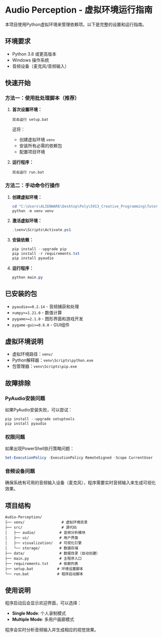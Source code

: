 # Audio Perception - 虚拟环境运行指南

本项目使用Python虚拟环境来管理依赖项。以下是完整的设置和运行指南。

## 环境要求
- Python 3.8 或更高版本
- Windows 操作系统
- 音频设备（麦克风/音频输入）

## 快速开始

### 方法一：使用批处理脚本（推荐）

1. **首次设置环境：**
   ```batch
   双击运行 setup.bat
   ```
   这将：
   - 创建虚拟环境 `venv`
   - 安装所有必需的依赖包
   - 配置项目环境

2. **运行程序：**
   ```batch
   双击运行 run.bat
   ```

### 方法二：手动命令行操作

1. **创建虚拟环境：**
   ```powershell
   cd "C:\Users\ALIENWARE\Desktop\Poly\5913_Creative_Programming\Tutorials\Audio-Perception"
   python -m venv venv
   ```

2. **激活虚拟环境：**
   ```powershell
   .\venv\Scripts\Activate.ps1
   ```

3. **安装依赖：**
   ```powershell
   pip install --upgrade pip
   pip install -r requirements.txt
   pip install pyaudio
   ```

4. **运行程序：**
   ```powershell
   python main.py
   ```

## 已安装的包
- `pyaudio==0.2.14` - 音频捕获和处理
- `numpy>=1.21.0` - 数值计算
- `pygame>=2.1.0` - 图形界面和游戏开发
- `pygame-gui>=0.6.0` - GUI组件

## 虚拟环境说明
- 虚拟环境路径：`venv/`
- Python解释器：`venv\Scripts\python.exe`
- 包管理器：`venv\Scripts\pip.exe`

## 故障排除

### PyAudio安装问题
如果PyAudio安装失败，可以尝试：
```powershell
pip install --upgrade setuptools
pip install pyaudio
```

### 权限问题
如果出现PowerShell执行策略问题：
```powershell
Set-ExecutionPolicy -ExecutionPolicy RemoteSigned -Scope CurrentUser
```

### 音频设备问题
确保系统有可用的音频输入设备（麦克风），程序需要实时音频输入来生成可视化效果。

## 项目结构
```
Audio-Perception/
├── venv/                 # 虚拟环境目录
├── src/                  # 源代码
│   ├── audio/           # 音频分析模块
│   ├── ui/              # 用户界面
│   ├── visualization/   # 可视化引擎
│   └── storage/         # 数据存储
├── data/                # 数据目录（自动创建）
├── main.py              # 主程序入口
├── requirements.txt     # 依赖列表
├── setup.bat           # 环境设置脚本
└── run.bat             # 程序启动脚本
```

## 使用说明
程序启动后会显示欢迎界面，可以选择：
- **Single Mode**: 个人录制模式
- **Multiple Mode**: 多用户画廊模式

程序会实时分析音频输入并生成相应的视觉效果。